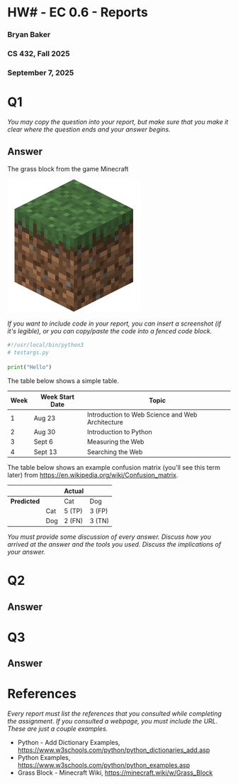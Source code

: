 # HW# - EC 0.6 - Reports
### Bryan Baker
### CS 432, Fall 2025
### September 7, 2025

# Q1

*You may copy the question into your report, but make sure that you make it clear where the question ends and your answer begins.*

## Answer

The grass block from the game Minecraft

![\label{fig:Grass Block}](Grass_Block_JE7_BE6.png)

*If you want to include code in your report, you can insert a screenshot (if it's legible), or you can copy/paste the code into a fenced code block.*

```python
#!/usr/local/bin/python3
# testargs.py

print("Hello")
```

The table below shows a simple table.  

|Week |Week Start Date|Topic|
|---|---|---|
|1|Aug 23|Introduction to Web Science and Web Architecture
|2|Aug 30|Introduction to Python
|3|Sept 6|Measuring the Web
|4|Sept 13|Searching the Web

The table below shows an example confusion matrix (you'll see this term later) from <https://en.wikipedia.org/wiki/Confusion_matrix>.

| | |Actual||
|---|---|---|---|
|**Predicted**| |Cat|Dog|
| |Cat|5 (TP)|3 (FP)|
| |Dog|2 (FN)|3 (TN)|

*You must provide some discussion of every answer. Discuss how you arrived at the answer and the tools you used. Discuss the implications of your answer.*

# Q2

## Answer

# Q3

## Answer

# References

*Every report must list the references that you consulted while completing the assignment. If you consulted a webpage, you must include the URL.  These are just a couple examples.*

* Python - Add Dictionary Examples, <https://www.w3schools.com/python/python_dictionaries_add.asp>
* Python Examples, <https://www.w3schools.com/python/python_examples.asp>
* Grass Block - Minecraft Wiki, <https://minecraft.wiki/w/Grass_Block>
